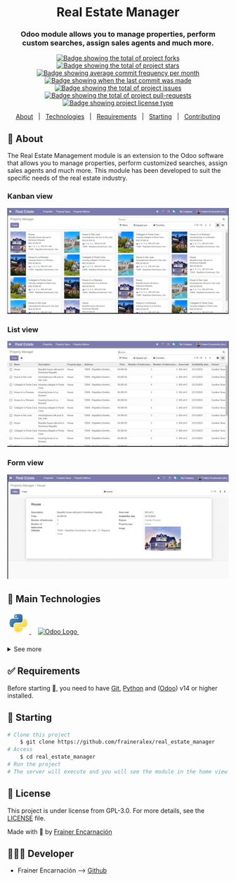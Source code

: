 <div align="center">
  <h1>Real Estate Manager</h1>
  <h3>Odoo module allows you to manage properties, perform custom searches, assign sales agents and much more.</h3>
</div>

<p align="center">
  <a href="https://github.com/fraineralex/real_estate_manager/fork" target="_blank">
    <img src="https://img.shields.io/github/forks/fraineralex/real_estate_manager?" alt="Badge showing the total of project forks"/>
  </a>

  <a href="https://github.com/fraineralex/real_estate_manager/stargazers" target="_blank">
    <img src="https://img.shields.io/github/stars/fraineralex/real_estate_manager?" alt="Badge showing the total of project stars"/>
  </a>

  <a href="https://github.com/fraineralex/real_estate_manager/commits/main" target="_blank">
    <img src="https://img.shields.io/github/commit-activity/m/fraineralex/real_estate_manager?" alt="Badge showing average commit frequency per month"/>
  </a>

  <a href="https://github.com/fraineralex/real_estate_manager/commits/main" target="_blank">
    <img src="https://img.shields.io/github/last-commit/fraineralex/real_estate_manager?" alt="Badge showing when the last commit was made"/>
  </a>

  <a href="https://github.com/fraineralex/real_estate_manager/issues" target="_blank">
    <img src="https://img.shields.io/github/issues/fraineralex/real_estate_manager?" alt="Badge showing the total of project issues"/>
  </a>

  <a href="https://github.com/fraineralex/real_estate_manager/pulls" target="_blank">
    <img src="https://img.shields.io/github/issues-pr/fraineralex/real_estate_manager?" alt="Badge showing the total of project pull-requests"/>
  </a>

  <a href="https://github.com/fraineralex/real_estate_manager/LICENSE.md" target="_blank">
    <img alt="Badge showing project license type" src="https://img.shields.io/github/license/fraineralex/real_estate_manager?color=f85149">
  </a>
</p>


<p align="center">
  <a href="#dart-about">About</a> &#xa0; | &#xa0;
  <a href="#rocket-main-technologies">Technologies</a> &#xa0; | &#xa0;
  <a href="#white_check_mark-requirements">Requirements</a> &#xa0; | &#xa0;
  <a href="#checkered_flag-starting">Starting</a> &#xa0; | &#xa0;
  <a href="https://github.com/fraineralex/real_estate_manager/edit/master/README.md">Contributing</a>
</p>

## :dart: About ##

The Real Estate Management module is an extension to the Odoo software that allows you to manage properties, perform customized searches, assign sales agents and much more. This module has been developed to suit the specific needs of the real estate industry.

### Kanban view
<img src="https://github.com/fraineralex/real_estate_manager/blob/main/screenshots/Screenshot_1.jpg" alt="Screenshot one view of the module">

### List view
<img src="https://github.com/fraineralex/real_estate_manager/blob/main/screenshots/Screenshot_3.jpg" alt="Screenshot one view of the module">

### Form view
<img src="https://github.com/fraineralex/real_estate_manager/blob/main/screenshots/Screenshot_2.jpg" alt="Screenshot one view of the module">


## :rocket: Main Technologies ##

<a href="https://python.org">
  <img width="50" title="Python" alt="Python Logo" src="https://raw.githubusercontent.com/devicons/devicon/master/icons/python/python-original.svg">
</a> &#xa0; &#xa0;

<a href="https://odoo.com">
  <img width="50" title="Odoo" alt="Odoo Logo" src="https://camo.githubusercontent.com/c09318462ff513c1dff81bcc8b8932bc746eb5640f12fd93722f968325814377/68747470733a2f2f696d67732e7365617263682e62726176652e636f6d2f796749486d784e7637742d6836514c6b7a764f2d674d6969584e666354765a6878676f53547136354673382f72733a6669743a3530303a3530303a312f673a63652f6148523063484d364c79397a4d79316c2f645331335a584e304c544575595731682f656d39755958647a4c6d4e76625339302f634751766247396e62334d764e545a692f4d6a41795a6d45774d4441775a6d59772f4d4441314f4467334d7a4e684c7a42342f4d433577626d63">
</a> &#xa0; &#xa0;

###

<details>
  <summary>See more</summary>

  ###
  
* Python
    - odoo
    - xml

</details>

## :white_check_mark: Requirements ##

Before starting :checkered_flag:, you need to have [Git](https://git-scm.com), [Python](https://python.org) and ([Odoo](https://odoo.com)) v14 or higher installed.

## :checkered_flag: Starting ##

```bash
# Clone this project
    $ git clone https://github.com/fraineralex/real_estate_manager
# Access
    $ cd real_estate_manager
# Run the project
# The server will execute and you will see the module in the home view called: "real estate"
```

## :memo: License ##

This project is under license from GPL-3.0. For more details, see the [LICENSE](LICENSE.md) file.


Made with 💙 by <a href="https://github.com/fraineralex" target="_blank">Frainer Encarnación</a>


## 👨🏻‍🚀 Developer
- Frainer Encarnación --> [Github](https://github.com/fraineralex)

&#xa0;
